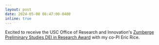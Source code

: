 ```yaml
---
layout: post
date: 2024-05-08 06:47:00-0400
inline: true
---
```


Excited to receive the  USC Office of Research and Innovation's [Zumberge Preliminary Studies DEI in Research Award](https://rii.usc.edu/funding/zumberge-preliminary-studies-research-award/) with my co-PI Eric Rice.
